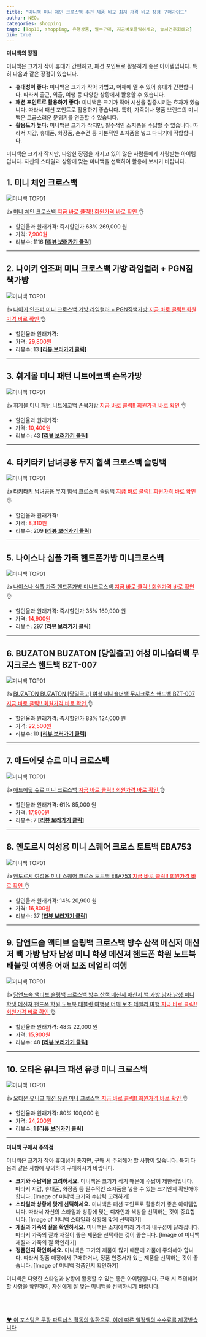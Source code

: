 ```yaml
---
title: "미니백 미니 체인 크로스백 추천 제품 비교 최저 가격 비교 장점 구매가이드"
author: NEO.
categories: shopping
tags: [Top10, shopping, 유행상품, 필수구매, 지금바로클릭하세요, 놓치면후회해요]
pin: true
---
```

**미니백의 장점**

미니백은 크기가 작아 휴대가 간편하고, 패션 포인트로 활용하기 좋은 아이템입니다. 특히 다음과 같은 장점이 있습니다.

* **휴대성이 좋다:** 미니백은 크기가 작아 가볍고, 어깨에 멜 수 있어 휴대가 간편합니다. 따라서 출근, 외출, 여행 등 다양한 상황에서 활용할 수 있습니다.
* **패션 포인트로 활용하기 좋다:** 미니백은 크기가 작아 시선을 집중시키는 효과가 있습니다. 따라서 패션 포인트로 활용하기 좋습니다. 특히, 가죽이나 명품 브랜드의 미니백은 고급스러운 분위기를 연출할 수 있습니다.
* **활용도가 높다:** 미니백은 크기가 작지만, 필수적인 소지품을 수납할 수 있습니다. 따라서 지갑, 휴대폰, 화장품, 손수건 등 기본적인 소지품을 넣고 다니기에 적합합니다.

미니백은 크기가 작지만, 다양한 장점을 가지고 있어 많은 사람들에게 사랑받는 아이템입니다. 자신의 스타일과 상황에 맞는 미니백을 선택하여 활용해 보시기 바랍니다.

   

## 1. 미니 체인 크로스백

![미니백 TOP01](https://thumbnail7.coupangcdn.com/thumbnails/remote/490x490ex/image/vendor_inventory/0170/6d477620b1e45bfe650721468da984003069ea7c4b6ce24a7ca7f705ed90.jpg)


👍 [미니 체인 크로스백 <font color=red> 지금 바로 클릭!! 회원가격 바로 확인 </font> ](https://link.coupang.com/re/AFFSDP?lptag=AF3617701&subid=GithubCoopas&pageKey=7454450535&traceid=V0-153&itemId=19414877359&vendorItemId=86518829286) 👌 


- 할인율과 원래가격: 즉시할인가 68%  269,000   원
- 가격: <span style='color:red'>7,900원</span>
- 리뷰수: 1116  [**[리뷰 보러가기 클릭]**](https://link.coupang.com/re/AFFSDP?lptag=AF3617701&subid=GithubCoopas&pageKey=7454450535&traceid=V0-153&itemId=19414877359&vendorItemId=86518829286)

---


   

## 2. 나이키 인조퍼 미니 크로스백 가방 라임컬러 + PGN짐쌕가방

![미니백 TOP01](https://thumbnail9.coupangcdn.com/thumbnails/remote/490x490ex/image/vendor_inventory/41d5/74766f4f32a758184ba01861ef6ce72ac7c780e9cc0aa280792b089448b6.jpg)


👍 [나이키 인조퍼 미니 크로스백 가방 라임컬러 + PGN짐쌕가방 <font color=red> 지금 바로 클릭!! 회원가격 바로 확인 </font> ](https://link.coupang.com/re/AFFSDP?lptag=AF3617701&subid=GithubCoopas&pageKey=7645941671&traceid=V0-153&itemId=20330019828&vendorItemId=87415146888) 👌 


- 할인율과 원래가격: 
- 가격: <span style='color:red'>29,800원</span>
- 리뷰수: 13  [**[리뷰 보러가기 클릭]**](https://link.coupang.com/re/AFFSDP?lptag=AF3617701&subid=GithubCoopas&pageKey=7645941671&traceid=V0-153&itemId=20330019828&vendorItemId=87415146888)

---


   

## 3. 휘게몰 미니 패턴 니트에코백 손목가방

![미니백 TOP01](https://thumbnail6.coupangcdn.com/thumbnails/remote/490x490ex/image/vendor_inventory/14b1/5e3c57c216d904b51f1244858aa4116deb54963704cc1e050ea5eb50e529.jpg)


👍 [휘게몰 미니 패턴 니트에코백 손목가방 <font color=red> 지금 바로 클릭!! 회원가격 바로 확인 </font> ](https://link.coupang.com/re/AFFSDP?lptag=AF3617701&subid=GithubCoopas&pageKey=7647779761&traceid=V0-153&itemId=20340509239&vendorItemId=87425338603) 👌 


- 할인율과 원래가격: 
- 가격: <span style='color:red'>10,400원</span>
- 리뷰수: 43  [**[리뷰 보러가기 클릭]**](https://link.coupang.com/re/AFFSDP?lptag=AF3617701&subid=GithubCoopas&pageKey=7647779761&traceid=V0-153&itemId=20340509239&vendorItemId=87425338603)

---


   

## 4. 타키타키 남녀공용 무지 힙색 크로스백 슬링백

![미니백 TOP01](https://thumbnail7.coupangcdn.com/thumbnails/remote/490x490ex/image/vendor_inventory/53d0/bb47b9dab73f7f9c90123f089219564225a634ff670f6a0b40844d53aa48.jpg)


👍 [타키타키 남녀공용 무지 힙색 크로스백 슬링백 <font color=red> 지금 바로 클릭!! 회원가격 바로 확인 </font> ](https://link.coupang.com/re/AFFSDP?lptag=AF3617701&subid=GithubCoopas&pageKey=6741862122&traceid=V0-153&itemId=15739948753&vendorItemId=85216504869) 👌 


- 할인율과 원래가격: 
- 가격: <span style='color:red'>8,310원</span>
- 리뷰수: 209  [**[리뷰 보러가기 클릭]**](https://link.coupang.com/re/AFFSDP?lptag=AF3617701&subid=GithubCoopas&pageKey=6741862122&traceid=V0-153&itemId=15739948753&vendorItemId=85216504869)

---


   

## 5. 나이스나 심플 가죽 핸드폰가방 미니크로스백

![미니백 TOP01](https://thumbnail9.coupangcdn.com/thumbnails/remote/490x490ex/image/vendor_inventory/e6f4/ccb82c437090b38c56226c2fe03f08712a71f5eb1da7c66c9967a218088e.jpg)


👍 [나이스나 심플 가죽 핸드폰가방 미니크로스백 <font color=red> 지금 바로 클릭!! 회원가격 바로 확인 </font> ](https://link.coupang.com/re/AFFSDP?lptag=AF3617701&subid=GithubCoopas&pageKey=7235007342&traceid=V0-153&itemId=18368489446&vendorItemId=85644939595) 👌 


- 할인율과 원래가격: 즉시할인가 35%  169,900   원
- 가격: <span style='color:red'>14,900원</span>
- 리뷰수: 297  [**[리뷰 보러가기 클릭]**](https://link.coupang.com/re/AFFSDP?lptag=AF3617701&subid=GithubCoopas&pageKey=7235007342&traceid=V0-153&itemId=18368489446&vendorItemId=85644939595)

---


   

## 6. BUZATON BUZATON [당일출고] 여성 미니숄더백 무지크로스 핸드백 BZT-007

![미니백 TOP01](https://thumbnail9.coupangcdn.com/thumbnails/remote/490x490ex/image/vendor_inventory/9e0d/51086522936907656186ca5737f0327a1952ddc629be96932041d6880c26.jpg)


👍 [BUZATON BUZATON [당일출고] 여성 미니숄더백 무지크로스 핸드백 BZT-007 <font color=red> 지금 바로 클릭!! 회원가격 바로 확인 </font> ](https://link.coupang.com/re/AFFSDP?lptag=AF3617701&subid=GithubCoopas&pageKey=7584024094&traceid=V0-153&itemId=20026132660&vendorItemId=87126366809) 👌 


- 할인율과 원래가격: 즉시할인가 88%  124,000   원
- 가격: <span style='color:red'>22,500원</span>
- 리뷰수: 10  [**[리뷰 보러가기 클릭]**](https://link.coupang.com/re/AFFSDP?lptag=AF3617701&subid=GithubCoopas&pageKey=7584024094&traceid=V0-153&itemId=20026132660&vendorItemId=87126366809)

---


   

## 7. 애드에딧 슈르 미니 크로스백

![미니백 TOP01](https://thumbnail7.coupangcdn.com/thumbnails/remote/490x490ex/image/retail/images/2453619077475402-d95eae69-07c5-4d3d-9116-9a8c60deb6e7.jpg)


👍 [애드에딧 슈르 미니 크로스백 <font color=red> 지금 바로 클릭!! 회원가격 바로 확인 </font> ](https://link.coupang.com/re/AFFSDP?lptag=AF3617701&subid=GithubCoopas&pageKey=5971975329&traceid=V0-153&itemId=10729237791&vendorItemId=78009857564) 👌 


- 할인율과 원래가격: 61%  85,000   원
- 가격: <span style='color:red'>17,900원</span>
- 리뷰수: 7  [**[리뷰 보러가기 클릭]**](https://link.coupang.com/re/AFFSDP?lptag=AF3617701&subid=GithubCoopas&pageKey=5971975329&traceid=V0-153&itemId=10729237791&vendorItemId=78009857564)

---


   

## 8. 엔도르시 여성용 미니 스퀘어 크로스 토트백 EBA753

![미니백 TOP01](https://thumbnail7.coupangcdn.com/thumbnails/remote/490x490ex/image/vendor_inventory/75d7/c502ebfa2e5714ef78c197af9d710639fce57cc797644188d167a8545d33.jpg)


👍 [엔도르시 여성용 미니 스퀘어 크로스 토트백 EBA753 <font color=red> 지금 바로 클릭!! 회원가격 바로 확인 </font> ](https://link.coupang.com/re/AFFSDP?lptag=AF3617701&subid=GithubCoopas&pageKey=6629502153&traceid=V0-153&itemId=15107899508&vendorItemId=82403256537) 👌 


- 할인율과 원래가격: 14%  20,900   원
- 가격: <span style='color:red'>16,800원</span>
- 리뷰수: 37  [**[리뷰 보러가기 클릭]**](https://link.coupang.com/re/AFFSDP?lptag=AF3617701&subid=GithubCoopas&pageKey=6629502153&traceid=V0-153&itemId=15107899508&vendorItemId=82403256537)

---


   

## 9. 담앤드솜 액티브 슬링백 크로스백 방수 산책 메신저 매신저 백 가방 남자 남성 미니 학생 메신져 핸드폰 학원 노트북 태블릿 여행용 어깨 보조 데일리 여행

![미니백 TOP01](https://thumbnail9.coupangcdn.com/thumbnails/remote/490x490ex/image/vendor_inventory/8063/898b0361f819fcd42caefbe593dfbe03bcc937602f4f667efb950a066807.jpg)


👍 [담앤드솜 액티브 슬링백 크로스백 방수 산책 메신저 매신저 백 가방 남자 남성 미니 학생 메신져 핸드폰 학원 노트북 태블릿 여행용 어깨 보조 데일리 여행 <font color=red> 지금 바로 클릭!! 회원가격 바로 확인 </font> ](https://link.coupang.com/re/AFFSDP?lptag=AF3617701&subid=GithubCoopas&pageKey=6687922215&traceid=V0-153&itemId=15445237584&vendorItemId=86573283733) 👌 


- 할인율과 원래가격: 48%  22,000   원
- 가격: <span style='color:red'>15,900원</span>
- 리뷰수: 48  [**[리뷰 보러가기 클릭]**](https://link.coupang.com/re/AFFSDP?lptag=AF3617701&subid=GithubCoopas&pageKey=6687922215&traceid=V0-153&itemId=15445237584&vendorItemId=86573283733)

---


   

## 10. 오티온 유니크 패션 유광 미니 크로스백

![미니백 TOP01](https://thumbnail9.coupangcdn.com/thumbnails/remote/490x490ex/image/rs_quotation_api/fmnbxbg7/5adc50a54b08478595ae15d79857dede.jpg)


👍 [오티온 유니크 패션 유광 미니 크로스백 <font color=red> 지금 바로 클릭!! 회원가격 바로 확인 </font> ](https://link.coupang.com/re/AFFSDP?lptag=AF3617701&subid=GithubCoopas&pageKey=7170990884&traceid=V0-153&itemId=18065985858&vendorItemId=85219592412) 👌 


- 할인율과 원래가격: 80%  100,000   원
- 가격: <span style='color:red'>24,200원</span>
- 리뷰수: 1  [**[리뷰 보러가기 클릭]**](https://link.coupang.com/re/AFFSDP?lptag=AF3617701&subid=GithubCoopas&pageKey=7170990884&traceid=V0-153&itemId=18065985858&vendorItemId=85219592412)

---
**미니백 구매시 주의점**

미니백은 크기가 작아 휴대성이 좋지만, 구매 시 주의해야 할 사항이 있습니다. 특히 다음과 같은 사항에 유의하여 구매하시기 바랍니다.

* **크기와 수납력을 고려하세요.** 미니백은 크기가 작기 때문에 수납이 제한적입니다. 따라서 지갑, 휴대폰, 화장품 등 필수적인 소지품을 넣을 수 있는 크기인지 확인해야 합니다.
[Image of 미니백 크기와 수납력 고려하기]
* **스타일과 상황에 맞게 선택하세요.** 미니백은 패션 포인트로 활용하기 좋은 아이템입니다. 따라서 자신의 스타일과 상황에 맞는 디자인과 색상을 선택하는 것이 중요합니다.
[Image of 미니백 스타일과 상황에 맞게 선택하기]
* **재질과 가죽의 질을 확인하세요.** 미니백은 소재에 따라 가격과 내구성이 달라집니다. 따라서 가죽의 질과 재질이 좋은 제품을 선택하는 것이 좋습니다.
[Image of 미니백 재질과 가죽의 질 확인하기]
* **정품인지 확인하세요.** 미니백은 고가의 제품이 많기 때문에 가품에 주의해야 합니다. 따라서 정품 매장에서 구매하거나, 정품 인증서가 있는 제품을 선택하는 것이 좋습니다.
[Image of 미니백 정품인지 확인하기]

미니백은 다양한 스타일과 상황에 활용할 수 있는 좋은 아이템입니다. 구매 시 주의해야 할 사항을 확인하여, 자신에게 잘 맞는 미니백을 선택하시기 바랍니다.<br><br><br><br><br> [ ❤  이 포스팅은 쿠팡 파트너스 활동의 일환으로, 이에 따른 일정액의 수수료를 제공받습니다](https://link.coupang.com/a/bcEFyh)